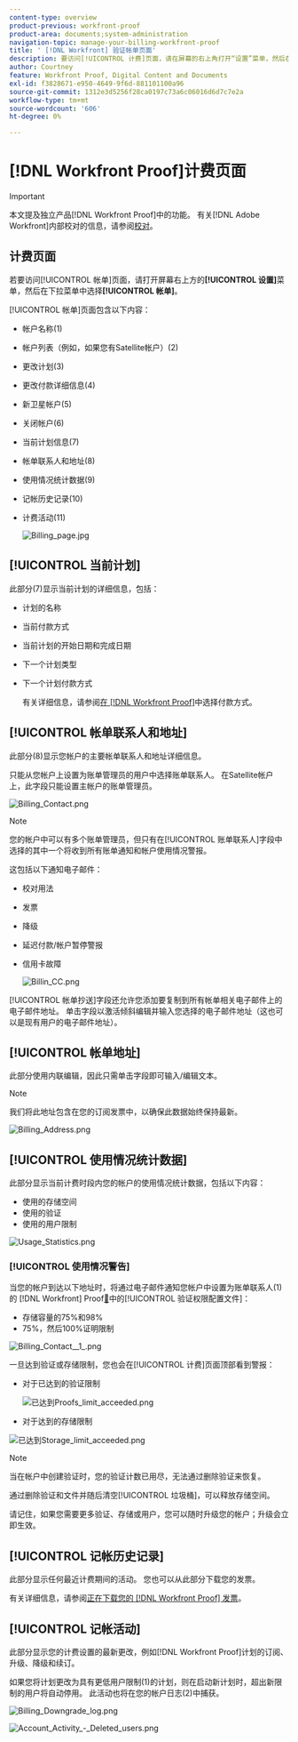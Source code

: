 ```yaml
---
content-type: overview
product-previous: workfront-proof
product-area: documents;system-administration
navigation-topic: manage-your-billing-workfront-proof
title: ' [!DNL Workfront] 验证帐单页面'
description: 要访问[!UICONTROL 计费]页面，请在屏幕的右上角打开“设置”菜单，然后在下拉菜单中选择“计费”。
author: Courtney
feature: Workfront Proof, Digital Content and Documents
exl-id: f3828671-e950-4649-9f6d-881101100a96
source-git-commit: 1312e3d5256f28ca0197c73a6c06016d6d7c7e2a
workflow-type: tm+mt
source-wordcount: '606'
ht-degree: 0%

---
```


# [!DNL Workfront Proof]计费页面

>[!IMPORTANT]
>
>本文提及独立产品[!DNL Workfront Proof]中的功能。 有关[!DNL Adobe Workfront]内部校对的信息，请参阅[校对](../../../review-and-approve-work/proofing/proofing.md)。

## 计费页面

若要访问[!UICONTROL 帐单]页面，请打开屏幕右上方的&#x200B;**[!UICONTROL 设置]**&#x200B;菜单，然后在下拉菜单中选择&#x200B;**[!UICONTROL 帐单]**。

[!UICONTROL 帐单]页面包含以下内容：

* 帐户名称(1)
* 帐户列表（例如，如果您有Satellite帐户）(2)
* 更改计划(3)
* 更改付款详细信息(4)
* 新卫星帐户(5)
* 关闭帐户(6)
* 当前计划信息(7)
* 帐单联系人和地址(8)
* 使用情况统计数据(9)
* 记帐历史记录(10)
* 计费活动(11)

  ![Billing_page.jpg](assets/billing-page-350x315.jpg)

## [!UICONTROL 当前计划]

此部分(7)显示当前计划的详细信息，包括：

* 计划的名称
* 当前付款方式
* 当前计划的开始日期和完成日期
* 下一个计划类型
* 下一个计划付款方式

  有关详细信息，请参阅[在 [!DNL Workfront Proof]](../../../workfront-proof/wp-billingsettings/manage-your-billing/choose-payment-method-in-wp.md)中选择付款方式。

## [!UICONTROL 帐单联系人和地址]

此部分(8)显示您帐户的主要帐单联系人和地址详细信息。

只能从您帐户上设置为账单管理员的用户中选择账单联系人。 在Satellite帐户上，此字段只能设置主帐户的账单管理员。

![Billing_Contact.png](assets/billing-contact-350x137.png)

>[!NOTE]
>
> 您的帐户中可以有多个账单管理员，但只有在[!UICONTROL 账单联系人]字段中选择的其中一个将收到所有账单通知和帐户使用情况警报。

这包括以下通知电子邮件：

* 校对用法
* 发票
* 降级
* 延迟付款/帐户暂停警报
* 信用卡故障

  ![Billin_CC.png](assets/billin-cc-350x103.png)

[!UICONTROL 帐单抄送]字段还允许您添加要复制到所有帐单相关电子邮件上的电子邮件地址。 单击字段以激活倾斜编辑并输入您选择的电子邮件地址（这也可以是现有用户的电子邮件地址）。

## [!UICONTROL 帐单地址]

此部分使用内联编辑，因此只需单击字段即可输入/编辑文本。

>[!NOTE]
>
> 我们将此地址包含在您的订阅发票中，以确保此数据始终保持最新。

![Billing_Address.png](assets/billing-address-350x199.png)

## [!UICONTROL 使用情况统计数据]

此部分显示当前计费时段内您的帐户的使用情况统计数据，包括以下内容：

* 使用的存储空间
* 使用的验证
* 使用的用户限制

![Usage_Statistics.png](assets/usage-statistics-350x51.png)

### [!UICONTROL 使用情况警告]

当您的帐户到达以下地址时，将通过电子邮件通知您帐户中设置为账单联系人(1)的 [!DNL Workfront] Proof[&#128279;](../../../workfront-proof/wp-acct-admin/account-settings/proof-perm-profiles-in-wp.md)中的[!UICONTROL 验证权限配置文件]：

* 存储容量的75%和98%
* 75%，然后100%证明限制

![Billing_Contact__1_.png](assets/billing-contact--1--350x74.png)

一旦达到验证或存储限制，您也会在[!UICONTROL 计费]页面顶部看到警报：

* 对于已达到的验证限制

  ![已达到Proofs_limit_acceeded.png](assets/proofs-limit-reached-350x65.png)

* 对于达到的存储限制

![已达到Storage_limit_acceeded.png](assets/storage-limit-reached-350x65.png)

>[!NOTE]
>
>当在帐户中创建验证时，您的验证计数已用尽，无法通过删除验证来恢复。

通过删除验证和文件并随后清空[!UICONTROL 垃圾桶]，可以释放存储空间。

请记住，如果您需要更多验证、存储或用户，您可以随时升级您的帐户；升级会立即生效。

## [!UICONTROL 记帐历史记录]

此部分显示任何最近计费期间的活动。 您也可以从此部分下载您的发票。

有关详细信息，请参阅[正在下载您的 [!DNL Workfront Proof] 发票](../../../workfront-proof/wp-billingsettings/manage-your-billing/download-wp-invoice.md)。

## [!UICONTROL 记帐活动]

此部分显示您的计费设置的最新更改，例如[!DNL Workfront Proof]计划的订阅、升级、降级和续订。

如果您将计划更改为具有更低用户限制(1)的计划，则在启动新计划时，超出新限制的用户将自动停用。 此活动也将在您的帐户日志(2)中捕获。

![Billing_Downgrade_log.png](assets/billing-downgrade-log-350x45.png)

![Account_Activity_-_Deleted_users.png](assets/account-activity---deleted-users-350x94.png)
